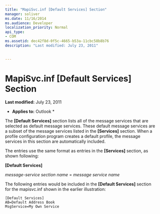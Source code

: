 ```yaml
---
title: "MapiSvc.inf [Default Services] Section"
manager: soliver
ms.date: 11/16/2014
ms.audience: Developer
localization_priority: Normal
api_type:
- COM
ms.assetid: dec42f8d-0f5c-4665-b53a-11cbc58b8b76
description: "Last modified: July 23, 2011"
 
 
---
```


# MapiSvc.inf [Default Services] Section

 **Last modified:** July 23, 2011 
  
 * **Applies to:** Outlook * 
  
The **[Default Services]** section lists all of the message services that are selected as default message services. These default message services are a subset of the message services listed in the **[Services]** section. When a profile configuration program creates a default profile, the message services in this section are automatically included. 
  
The entries use the same format as entries in the **[Services]** section, as shown following: 
  
 **[Default Services]**
  
 _message-service section name_ =  _message service name_
  
The following entries would be included in the **[Default Services]** section for the mapisvc.inf shown in the earlier illustration: 
  
```
[Default Services]
AB=Default Address Book
MsgService=My Own Service

```


